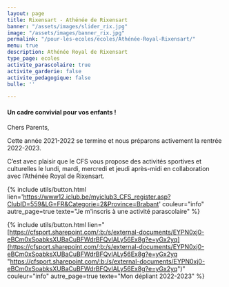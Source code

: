 ```yaml
---
layout: page
title: Rixensart - Athénée de Rixensart
banner: "/assets/images/slider_rix.jpg"
image: "/assets/images/banner_rix.jpg"
permalink: "/pour-les-ecoles/ecoles/Athénée-Royal-Rixensart/"
menu: true
description: Athénée Royal de Rixensart
type_page: ecoles
activite_parascolaire: true
activite_garderie: false
activite_pedagogique: false
bulle: ''

---
```

#### **Un cadre convivial pour vos enfants !**

Chers Parents,

Cette année 2021-2022 se termine et nous préparons activement la rentrée 2022-2023.

C’est avec plaisir que le CFS vous propose des activités sportives et culturelles le  lundi, mardi, mercredi et jeudi après-midi en collaboration avec l’Athénée Royal de Rixensart.

{% include utils/button.html  
lien='https://www12.iclub.be/myiclub3_CFS_register.asp?ClubID=559&LG=FR&Categorie=2&Province=Brabant' couleur="info" autre_page=true texte="Je m'inscris à une activité parascolaire" %}

{% include utils/button.html lien="[https://cfsport.sharepoint.com/:b:/s/external-documents/EYPN0xj0-eBCm0xSoabksXUBaCuBFWdrBFQvIALy56Ex8g?e=yGx2yq](https://cfsport.sharepoint.com/:b:/s/external-documents/EYPN0xj0-eBCm0xSoabksXUBaCuBFWdrBFQvIALy56Ex8g?e=yGx2yq "https://cfsport.sharepoint.com/:b:/s/external-documents/EYPN0xj0-eBCm0xSoabksXUBaCuBFWdrBFQvIALy56Ex8g?e=yGx2yq")" couleur="info" autre_page=true texte="Mon dépliant 2022-2023" %}
